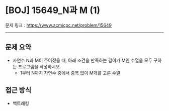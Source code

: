 # [BOJ] 15649_N과 M (1)

문제 링크 : https://www.acmicpc.net/problem/15649

-------------
## 문제 요약
  - 자연수 N과 M이 주어졌을 때, 아래 조건을 만족하는 길이가 M인 수열을 모두 구하는 프로그램을 작성하시오.
    - 1부터 N까지 자연수 중에서 중복 없이 M개를 고른 수열

## 접근 방식
  - 백트래킹
